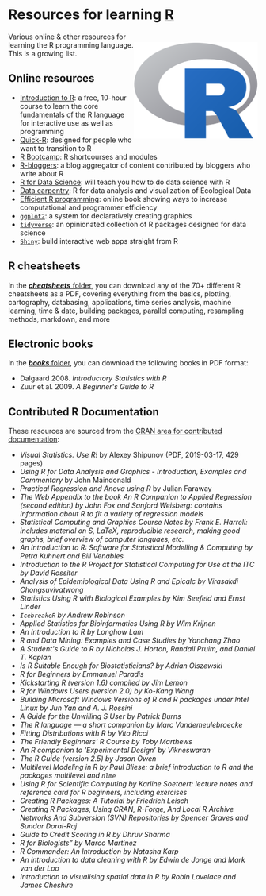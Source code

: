 # Resources for learning <a href="https://cran.r-project.org">R</a>

<a href="https://cran.r-project.org"><img align="right" src="R_logo.png" alt="R" width="250" style="margin-top: 20px"></a>

Various online & other resources for learning the R programming language. This is a growing list.

## Online resources
- <a href="https://www.udemy.com/course/introduction-to-r/">Introduction to R</a>: a free, 10-hour course to learn the core fundamentals of the R language for interactive use as well as programming
- <a href="https://www.statmethods.net/">Quick-R</a>: designed for people who want to transition to R
- <a href="https://www.jaredknowles.com/r-bootcamp/">R Bootcamp</a>: R shortcourses and modules 
- <a href="https://www.r-bloggers.com/">R-bloggers</a>: a blog aggregator of content contributed by bloggers who write about R
- <a href="https://r4ds.had.co.nz/">R for Data Science</a>: will teach you how to do data science with R
- <a href="https://github.com/CABAH/R-ecology-lesson">Data carpentry</a>: R for data analysis and visualization of Ecological Data
- <a href="https://csgillespie.github.io/efficientR/">Efficient R programming</a>: online book showing ways to increase computational and programmer efficiency
- <a href="https://ggplot2.tidyverse.org"><code>ggplot2</code></a>: a system for declaratively creating graphics
- <a href="https://www.tidyverse.org"><code>tidyverse</code></a>: an opinionated collection of R packages designed for data science
- <a href="https://shiny.rstudio.com"><code>Shiny</code></a>: build interactive web apps straight from R

## R cheatsheets
In the <a href="https://github.com/CABAH/learningRresources/tree/main/cheatsheets"><strong><em>cheatsheets</em></strong> folder</a>, you can download any of the 70+ different R cheatsheets as a PDF, covering everything from the basics, plotting, cartography, databasing, applications, time series analysis, machine learning, time & date, building packages, parallel computing, resampling methods, markdown, and more

## Electronic books
In the <a href="https://github.com/CABAH/learningRresources/tree/main/books"><strong><em>books</em></strong> folder</a>, you can download the following books in PDF format:
- Dalgaard 2008. <em>Introductory Statistics with R</em>
- Zuur et al. 2009. <em>A Beginner's Guide to R</em>

## Contributed R Documentation
These resources are sourced from the <a href="https://cran.r-project.org/other-docs.html">CRAN area for contributed documentation</a>:

- <em>Visual Statistics. Use R!</em> by Alexey Shipunov (PDF, 2019-03-17, 429 pages)
- <em>Using R for Data Analysis and Graphics - Introduction, Examples and Commentary</em> by John Maindonald
- <em>Practical Regression and Anova using R</em> by Julian Faraway
- <em>The Web Appendix to the book <em>An R Companion to Applied Regression</em> (second edition) by John Fox and Sanford Weisberg: contains information about R to fit a variety of regression models
- <em>Statistical Computing and Graphics Course Notes</em> by Frank E. Harrell: includes material on S, LaTeX, reproducible research, making good graphs, brief overview of computer languaes, etc.
- <em>An Introduction to R: Software for Statistical Modelling & Computing</em> by Petra Kuhnert and Bill Venables
- <em>Introduction to the R Project for Statistical Computing for Use at the ITC</em> by David Rossiter
- <em>Analysis of Epidemiological Data Using R and Epicalc</em> by Virasakdi Chongsuvivatwong
- <em>Statistics Using R with Biological Examples</em> by Kim Seefeld and Ernst Linder
- <code>IcebreakeR</code> by Andrew Robinson
- <em>Applied Statistics for Bioinformatics Using R</em> by Wim Krijnen
- <em>An Introduction to R</em> by Longhow Lam
- <em>R and Data Mining: Examples and Case Studies</em> by Yanchang Zhao
- <em>A Student's Guide to R</em> by Nicholas J. Horton, Randall Pruim, and Daniel T. Kaplan
- <em>Is R Suitable Enough for Biostatisticians?</em> by Adrian Olszewski
- <em>R for Beginners</em> by Emmanuel Paradis
- <em>Kickstarting R (version 1.6)</em> compiled by Jim Lemon
- <em>R for Windows Users (version 2.0)</em> by Ko-Kang Wang
- <em>Building Microsoft Windows Versions of R and R packages under Intel Linux</em> by Jun Yan and A. J. Rossini
- <em>A Guide for the Unwilling S User</em> by Patrick Burns
- <em>The R language — a short companion</em> by Marc Vandemeulebroecke
- <em>Fitting Distributions with R</em> by Vito Ricci
- <em>The Friendly Beginners' R Course</em> by Toby Marthews
- <em>An R companion to ‘Experimental Design’</em> by Vikneswaran
- <em>The R Guide</em> (version 2.5) by Jason Owen
- <em>Multilevel Modeling in R</em> by Paul Bliese: a brief introduction to R and the packages multilevel and <code>nlme</code>
- <em>Using R for Scientific Computing</em> by Karline Soetaert: lecture notes and reference card for R beginners, including exercises
- <em>Creating R Packages: A Tutorial</em> by Friedrich Leisch
- <em>Creating R Packages, Using CRAN, R-Forge, And Local R Archive Networks And Subversion (SVN) Repositories</em> by Spencer Graves and Sundar Dorai-Raj
- <em>Guide to Credit Scoring in R</em> by Dhruv Sharma
- <em>R for Biologists” by Marco Martinez
- <em>R Commander: An Introduction</em> by Natasha Karp
- <em>An introduction to data cleaning with R</em> by Edwin de Jonge and Mark van der Loo
- <em>Introduction to visualising spatial data in R</em> by Robin Lovelace and James Cheshire
